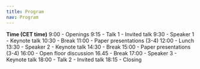 ```yaml
---
title: Program
nav: Program
---
```


**Time (CET time)**
9:00 - Openings
9:15 - Talk 1 - Invited talk
9:30 - Speaker 1 - Keynote talk
10:30 - Break
11:00 - Paper presentations (3-4)
12:00 - Lunch
13:30 - Speaker 2 - Keynote talk
14:30 - Break
15:00 - Paper presentations (3-4)
16:00 - Open floor discussion 
16.45 - Break
17:00 - Speaker 3 - Keynote talk
18:00 - Talk 2 - Invited talk
18:15 - Closing

